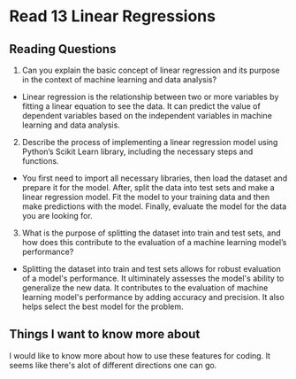 # Read 13 Linear Regressions

## Reading Questions
1. Can you explain the basic concept of linear regression and its purpose in the context of machine learning and data analysis?
* Linear regression is the relationship between two or more variables by fitting a linear equation to see the data. It can predict the value of dependent variables based on the independent variables in machine learning and data analysis. 

2. Describe the process of implementing a linear regression model using Python’s Scikit Learn library, including the necessary steps and functions.
* You first need to import all necessary libraries, then load the dataset and prepare it for the model. After, split the data into test sets and make a linear regression model. Fit the model to your training data and then make predictions with the model. Finally, evaluate the model for the data you are looking for. 

3. What is the purpose of splitting the dataset into train and test sets, and how does this contribute to the evaluation of a machine learning model’s performance?
* Splitting the dataset into train and test sets allows for robust evaluation of a model's performance. It ultiminately assesses the model's ability to generalize the new data. It contributes to the evaluation of machine learning model's performance by adding accuracy and precision. It also helps select the best model for the problem. 

## Things I want to know more about
I would like to know more about how to use these features for coding. It seems like there's alot of different directions one can go. 